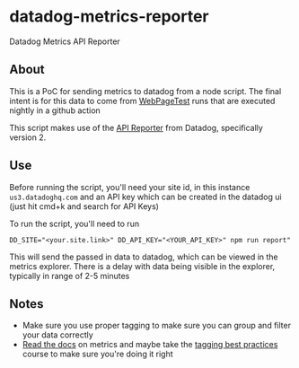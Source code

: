 # datadog-metrics-reporter

Datadog Metrics API Reporter

## About

This is a PoC for sending metrics to datadog from a node script. The final intent is for this data to come from [WebPageTest](https://www.webpagetest.org/) runs that are executed nightly in a github action

This script makes use of the [API Reporter](https://docs.datadoghq.com/api/latest/metrics/#submit-metrics) from Datadog, specifically version 2.

## Use

Before running the script, you'll need your site id, in this instance `us3.datadoghq.com` and an API key which can be created in the datadog ui (just hit cmd+k and search for API Keys)

To run the script, you'll need to run

```
DD_SITE="<your.site.link>" DD_API_KEY="<YOUR_API_KEY>" npm run report"
```

This will send the passed in data to datadog, which can be viewed in the metrics explorer. There is a delay with data being visible in the explorer, typically in range of 2-5 minutes

## Notes

- Make sure you use proper tagging to make sure you can group and filter your data correctly
- [Read the docs](https://docs.datadoghq.com/metrics/) on metrics and maybe take the [tagging best practices](https://learn.datadoghq.com/courses/take/tagging-best-practices/texts/35802134-introduction) course to make sure you're doing it right
